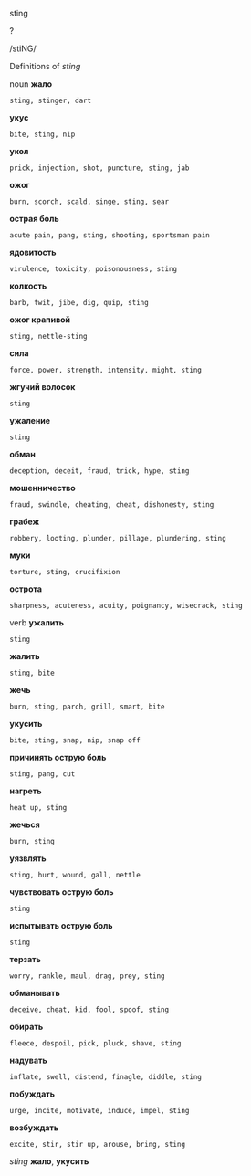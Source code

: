 sting

?

/stiNG/

Definitions of _sting_

noun
**жало**

    sting, stinger, dart
**укус**

    bite, sting, nip
**укол**

    prick, injection, shot, puncture, sting, jab
**ожог**

    burn, scorch, scald, singe, sting, sear
**острая боль**

    acute pain, pang, sting, shooting, sportsman pain
**ядовитость**

    virulence, toxicity, poisonousness, sting
**колкость**

    barb, twit, jibe, dig, quip, sting
**ожог крапивой**

    sting, nettle-sting
**сила**

    force, power, strength, intensity, might, sting
**жгучий волосок**

    sting
**ужаление**

    sting
**обман**

    deception, deceit, fraud, trick, hype, sting
**мошенничество**

    fraud, swindle, cheating, cheat, dishonesty, sting
**грабеж**

    robbery, looting, plunder, pillage, plundering, sting
**муки**

    torture, sting, crucifixion
**острота**

    sharpness, acuteness, acuity, poignancy, wisecrack, sting

verb
**ужалить**

    sting
**жалить**

    sting, bite
**жечь**

    burn, sting, parch, grill, smart, bite
**укусить**

    bite, sting, snap, nip, snap off
**причинять острую боль**

    sting, pang, cut
**нагреть**

    heat up, sting
**жечься**

    burn, sting
**уязвлять**

    sting, hurt, wound, gall, nettle
**чувствовать острую боль**

    sting
**испытывать острую боль**

    sting
**терзать**

    worry, rankle, maul, drag, prey, sting
**обманывать**

    deceive, cheat, kid, fool, spoof, sting
**обирать**

    fleece, despoil, pick, pluck, shave, sting
**надувать**

    inflate, swell, distend, finagle, diddle, sting
**побуждать**

    urge, incite, motivate, induce, impel, sting
**возбуждать**

    excite, stir, stir up, arouse, bring, sting

_sting_
**жало**, **укусить**